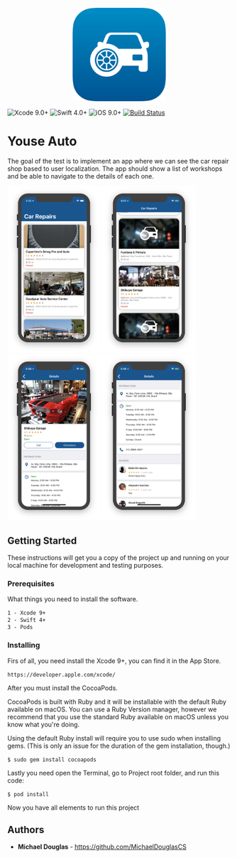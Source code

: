 <p align="center"><img src="/Screenshots/Logo-Icon.png" width="210"></p>

![Xcode 9.0+](https://img.shields.io/badge/Xcode-9.0%2B-blue.svg)
![Swift 4.0+](https://img.shields.io/badge/Swift-4.0%2B-orange.svg)
![iOS 9.0+](https://img.shields.io/badge/iOS-9.0%2B-blue.svg)
[![Build Status](https://travis-ci.org/MichaelDouglasCS/Youse-Auto.svg?branch=master)](https://travis-ci.org/MichaelDouglasCS/Youse-Auto)

# Youse Auto

The goal of the test is to implement an app where we can see the car repair shop based to user localization. The app should show a list of workshops and be able to navigate to the details of each one.

<img src="/Screenshots/Home-Header.png" width="210"> <img src="/Screenshots/Home-Center.png" width="210"> <img src="/Screenshots/Details-Header.png" width="210"> <img src="/Screenshots/Details-Footer.png" width="210">

## Getting Started

These instructions will get you a copy of the project up and running on your local machine for development and testing purposes.

### Prerequisites

What things you need to install the software.

```
1 - Xcode 9+
2 - Swift 4+
3 - Pods
```

### Installing

Firs of all, you need install the Xcode 9+, you can find it in the App Store.

```
https://developer.apple.com/xcode/
```

After you must install the CocoaPods.

CocoaPods is built with Ruby and it will be installable with the default Ruby available on macOS. You can use a Ruby Version manager, however we recommend that you use the standard Ruby available on macOS unless you know what you're doing.

Using the default Ruby install will require you to use sudo when installing gems. (This is only an issue for the duration of the gem installation, though.)

```
$ sudo gem install cocoapods
```

Lastly you need open the Terminal, go to Project root folder, and run this code:

```
$ pod install
```

Now you have all elements to run this project

## Authors

* **Michael Douglas** - https://github.com/MichaelDouglasCS
